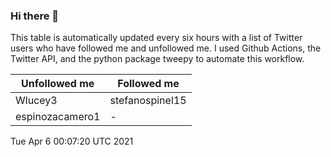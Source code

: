 ### Hi there 👋

This table is automatically updated every six hours with a list of Twitter users who have followed me and unfollowed me. I used Github Actions, the Twitter API, and the python package tweepy to automate this workflow.

| Unfollowed me |  Followed me |
| --- | --- |
|Wlucey3|stefanospinel15|
|espinozacamero1|-|
Tue Apr  6 00:07:20 UTC 2021
